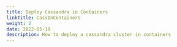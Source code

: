 ```yaml
---
title: Deploy Cassandra in Containers
linkTitle: CassInContainers
weight: 2
date: 2022-05-19
description: How to deploy a cassandra cluster in containers
---
```


